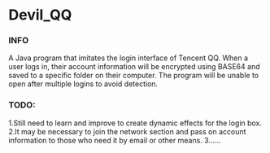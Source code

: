 # Devil_QQ
### INFO
A Java program that imitates the login interface of Tencent QQ. When a user logs in, their account information will be encrypted using BASE64 and saved to a specific folder on their computer. The program will be unable to open after multiple logins to avoid detection.
### TODO:
1.Still need to learn and improve to create dynamic effects for the login box.
2.It may be necessary to join the network section and pass on account information to those who need it by email or other means.
3......
